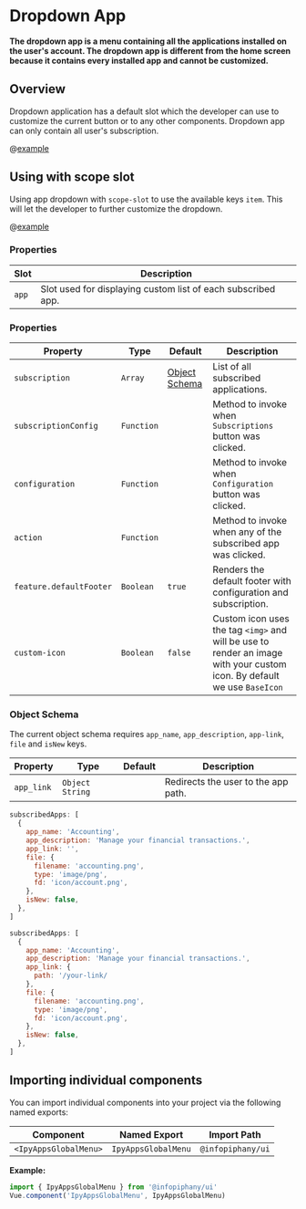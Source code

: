 # Dropdown App

**The dropdown app is a menu containing all the applications installed on the user's account. The dropdown app is different from the home screen because it contains every installed app and cannot be customized.**

## Overview

Dropdown application has a default slot which the developer can use to customize the current button or to any other components. Dropdown app can only contain all user's subscription.

@[example](app-drawer)

## Using with scope slot

Using app dropdown with `scope-slot` to use the available keys `item`. This will let the developer to further customize the dropdown.

@[example](app-drawer-scope-slot)

### Properties

| Slot | Description |
| --- | --- |
| `app` | Slot used for displaying custom list of each subscribed app. |

### Properties

| Property | Type | Default | Description |
| --- | --- | --- | --- |
| `subscription` | `Array` | [Object Schema](#object-schema) | List of all subscribed applications. |
| `subscriptionConfig` | `Function` | | Method to invoke when `Subscriptions` button was clicked. |
| `configuration` | `Function` | | Method to invoke when `Configuration` button was clicked. |
| `action` | `Function` | | Method to invoke when any of the subscribed app was clicked. |
| `feature.defaultFooter` | `Boolean` | `true` | Renders the default footer with configuration and subscription. |
| `custom-icon` | `Boolean` | `false` | Custom icon uses the tag `<img>` and will be use to render an image with your custom icon. By default we use `BaseIcon` |

### Object Schema

The current object schema requires `app_name`, `app_description`, `app-link`, `file` and `isNew` keys.

| Property | Type | Default | Description |
| --- | --- | --- | --- |
| `app_link` | `Object` `String` |  | Redirects the user to the app path. |

```js
subscribedApps: [
  {
    app_name: 'Accounting',
    app_description: 'Manage your financial transactions.',
    app_link: '',
    file: {
      filename: 'accounting.png',
      type: 'image/png',
      fd: 'icon/account.png',
    },
    isNew: false,
  },
]
```

```js
subscribedApps: [
  {
    app_name: 'Accounting',
    app_description: 'Manage your financial transactions.',
    app_link: {
      path: '/your-link/
    },
    file: {
      filename: 'accounting.png',
      type: 'image/png',
      fd: 'icon/account.png',
    },
    isNew: false,
  },
]
```

## Importing individual components

You can import individual components into your project via the following named exports:

| Component     | Named Export | Import Path       |
| ------------- | ------------ | ----------------- |
| `<IpyAppsGlobalMenu>` | `IpyAppsGlobalMenu`  | `@infopiphany/ui` |

**Example:**

```js
import { IpyAppsGlobalMenu } from '@infopiphany/ui'
Vue.component('IpyAppsGlobalMenu', IpyAppsGlobalMenu)
```
